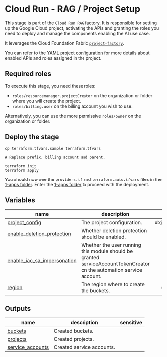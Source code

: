 # Cloud Run - RAG / Project Setup

This stage is part of the `Cloud Run RAG` factory.
It is responsible for setting up the Google Cloud project, activating the APIs and granting the roles you need to deploy and manage the components enabling the AI use case.

It leverages the Cloud Foundation Fabric [`project-factory`](https://github.com/GoogleCloudPlatform/cloud-foundation-fabric/tree/master/modules/project-factory).

You can refer to the [YAML project configuration](data/project.yaml) for more details about enabled APIs and roles assigned in the project.

## Required roles

To execute this stage, you need these roles:

- `roles/resourcemanager.projectCreator` on the organization or folder where you will create the project.
- `roles/billing.user` on the billing account you wish to use.

Alternatively, you can use the more permissive `roles/owner` on the organization or folder.

## Deploy the stage

```shell
cp terraform.tfvars.sample terraform.tfvars

# Replace prefix, billing account and parent.

terraform init
terraform apply
```

You should now see the `providers.tf` and `terraform.auto.tfvars` files in the [1-apps folder](../1-apps/README.md). Enter the [1-apps folder](../1-apps/README.md) to proceed with the deployment.
<!-- BEGIN TFDOC -->
## Variables

| name | description | type | required | default |
|---|---|:---:|:---:|:---:|
| [project_config](variables.tf#L28) | The project configuration. | <code title="object&#40;&#123;&#10;  billing_account_id &#61; optional&#40;string&#41;&#10;  parent             &#61; optional&#40;string&#41;&#10;  prefix             &#61; optional&#40;string&#41;&#10;&#125;&#41;">object&#40;&#123;&#8230;&#125;&#41;</code> | ✓ |  |
| [enable_deletion_protection](variables.tf#L15) | Whether deletion protection should be enabled. | <code>bool</code> |  | <code>true</code> |
| [enable_iac_sa_impersonation](variables.tf#L22) | Whether the user running this module should be granted serviceAccountTokenCreator on the automation service account. | <code>bool</code> |  | <code>true</code> |
| [region](variables.tf#L45) | The region where to create the buckets. | <code>string</code> |  | <code>&#34;europe-west1&#34;</code> |

## Outputs

| name | description | sensitive |
|---|---|:---:|
| [buckets](outputs.tf#L47) | Created buckets. |  |
| [projects](outputs.tf#L52) | Created projects. |  |
| [service_accounts](outputs.tf#L57) | Created service accounts. |  |
<!-- END TFDOC -->
